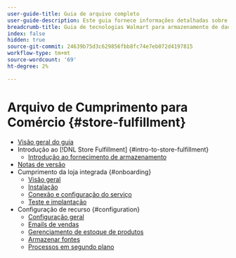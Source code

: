 ```yaml
---
user-guide-title: Guia de arquivo completo
user-guide-description: Este guia fornece informações detalhadas sobre a instalação e configuração dos serviços de fornecimento de armazenamento para a Adobe Commerce ou a Magento Open Source store.
breadcrumb-title: Guia de tecnologias Walmart para armazenamento de dados
index: false
hidden: true
source-git-commit: 24639b75d3c629856fbb8fc74e7eb072d4197815
workflow-type: tm+mt
source-wordcount: '69'
ht-degree: 2%

---
```



# Arquivo de Cumprimento para Comércio {#store-fulfillment}

- [Visão geral do guia](guide-overview.md)
- Introdução ao [!DNL Store Fulfillment] {#intro-to-store-fulfillment}
   - [Introdução ao fornecimento de armazenamento](introduction.md)
- [Notas de versão](release-notes.md)
- Cumprimento da loja integrada {#onboarding}
   - [Visão geral](onboard.md)
   - [Instalação](install.md)
   - [Conexão e configuração do serviço](connect-set-up-service.md)
   - [Teste e implantação](test-deploy.md)
- Configuração de recurso {#configuration}
   - [Configuração geral](enable-general.md)
   - [Emails de vendas](sales-emails.md)
   - [Gerenciamento de estoque de produtos](product-stock.md)
   - [Armazenar fontes](store-sources.md)
   - [Processos em segundo plano](background-processes.md)
